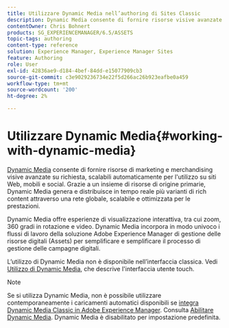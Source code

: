 ```yaml
---
title: Utilizzare Dynamic Media nell’authoring di Sites Classic
description: Dynamic Media consente di fornire risorse visive avanzate di merchandising e marketing on-demand, scalabili automaticamente per il consumo su siti web, mobili e social network. Grazie a un insieme di risorse di origine primarie, Dynamic Media genera e distribuisce in tempo reale più varianti di rich content attraverso una rete globale, scalabile e ottimizzata per le prestazioni.
contentOwner: Chris Bohnert
products: SG_EXPERIENCEMANAGER/6.5/ASSETS
topic-tags: authoring
content-type: reference
solution: Experience Manager, Experience Manager Sites
feature: Authoring
role: User
exl-id: 42836ae9-d184-4bef-84dd-e15077909cb3
source-git-commit: c3e9029236734e22f5d266ac26b923eafbe0a459
workflow-type: tm+mt
source-wordcount: '200'
ht-degree: 2%

---
```


# Utilizzare Dynamic Media{#working-with-dynamic-media}

[Dynamic Media](https://business.adobe.com/it/products/experience-manager/assets/dynamic-media.html) consente di fornire risorse di marketing e merchandising visive avanzate su richiesta, scalabili automaticamente per l&#39;utilizzo su siti Web, mobili e social. Grazie a un insieme di risorse di origine primarie, Dynamic Media genera e distribuisce in tempo reale più varianti di rich content attraverso una rete globale, scalabile e ottimizzata per le prestazioni.

Dynamic Media offre esperienze di visualizzazione interattiva, tra cui zoom, 360 gradi in rotazione e video. Dynamic Media incorpora in modo univoco i flussi di lavoro della soluzione Adobe Experience Manager di gestione delle risorse digitali (Assets) per semplificare e semplificare il processo di gestione delle campagne digitali.

L’utilizzo di Dynamic Media non è disponibile nell’interfaccia classica. Vedi [Utilizzo di Dynamic Media](/help/assets/dynamic-media.md), che descrive l&#39;interfaccia utente touch.

>[!NOTE]
>
>Se si utilizza Dynamic Media, non è possibile utilizzare contemporaneamente i caricamenti automatici disponibili se [integra Dynamic Media Classic in Adobe Experience Manager](/help/sites-administering/scene7.md). Consulta [Abilitare Dynamic Media](/help/assets/config-dynamic.md#enabling-dynamic-media). Dynamic Media è disabilitato per impostazione predefinita.
